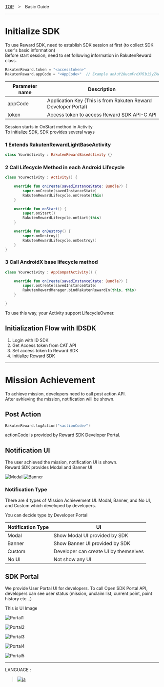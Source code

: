 [TOP](../../README.md#top)　>　Basic Guide

---
# Initialize SDK
To use Reward SDK, need to establish SDK session at first (to collect SDK user's basic information)  
Before start session, need to set following information in RakutenReward class.  

```kotlin
RakutenReward.token = "<accesstoken>"
RakutenReward.appCode = "<AppCode>"  // Example anAuY28ucmFrdXRlbi5yZXdhcmQuYW5kcm9pZC1sRUdqNEhETS1pdXNZbWRLT2JVRGFLVV9fQ0ZLd2lacg==

```

| Parameter name        | Description           
| --- | --- 
| appCode | Application Key (This is from Rakuten Reward Developer Portal) 
| token | Access token to access Reward SDK API-C API |


Session starts in OnStart method in Activity  
To initialize SDK, SDK provides several ways  

### 1 Extends RakutenRewardLightBaseActivity
```kotlin
class YourActivity : RakutenRewardBaseActivity {}
```

### 2 Call Lifecycle Method in each Android Lifecycle
```kotlin
class YourActivity : Activity() {

    override fun onCreate(savedInstanceState: Bundle?) {
        super.onCreate(savedInstanceState)
        RakutenRewardLifecycle.onCreate(this)
    }

    override fun onStart() {
        super.onStart()
        RakutenRewardLifecycle.onStart(this)
    }

    override fun onDestroy() {
        super.onDestroy()
        RakutenRewardLifecycle.onDestroy()
    }
}
```


### 3 Call AndroidX base lifecycle method
```kotlin
class YourActivity : AppCompatActivity() {

    override fun onCreate(savedInstanceState: Bundle?) {
        super.onCreate(savedInstanceState)
        RakutenRewardManager.bindRakutenRewardIn(this, this)
    }

}
```

To use this way, your Activity support LifecycleOwner.

## Initialization Flow with IDSDK
1. Login with ID SDK
2. Get Access token from CAT API 
3. Set access token to Reward SDK
4. Initialize Reward SDK

---
# Mission Achievement 
To achieve mission, developers need to call post action API.  
After avhieving the mission, notification will be shown.  

## Post Action
```kotlin
RakutenReward.logAction("<actionCode>")
```
actionCode is provided by Reward SDK Developer Portal.  

## Notification UI
The user achieved the mission, notification UI is shown.  
Reward SDK provides Modal and Banner UI

![Modal](Modal.jpeg)     ![Banner](Banner.jpeg)

### Notification Type
There  are 4 types of Mission Achievement UI. Modal, Banner, and No UI, and Custom which developed by developers.

You can decide type by Developer Portal 

| Notification Type        | UI
| --- | ---
| Modal | Show Modal UI provided by SDK
| Banner | Show Banner UI provided by SDK
| Custom | Developer can create UI by themselves
| No UI | Not show any UI

## SDK Portal
We provide User Portal UI for developers. To call Open SDK Portal API, developers can see user status (mission, unclaim list, current point, point history etc...)

This is UI Image

![Portal1](Portal1.png)

![Portal2](Portal2.png)

![Portal3](Portal3.png)

![Portal4](Portal4.png)

![Portal5](Portal5.png)

---
LANGUAGE :
> [![ja](../lang/ja.png)](../ja/basic/README.md)
